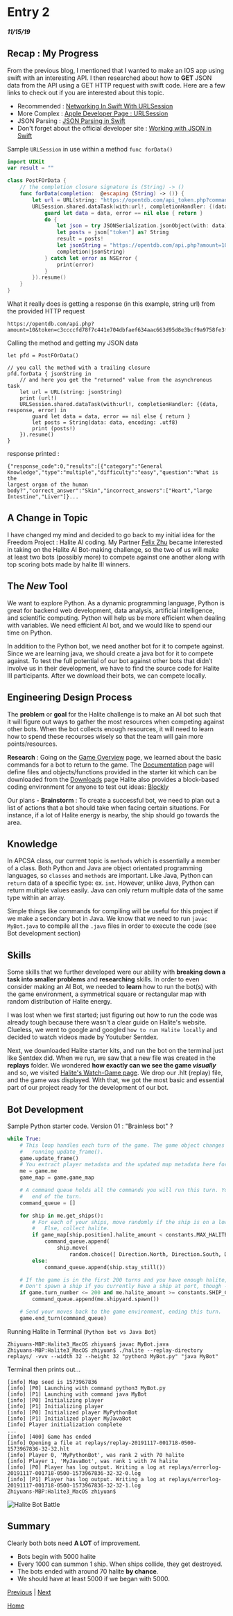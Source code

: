 # Entry 2
##### 11/15/19

## Recap : My Progress

From the previous blog, I mentioned that I wanted to make an IOS app using swift with an interesting API. I then researched
about how to **GET** JSON data from the API using a GET HTTP request with swift code. Here are a few links to check out if you are
interested about this topic.
- Recommended : [Networking In Swift With URLSession](https://learnappmaking.com/urlsession-swift-networking-how-to/)
- More Complex : [Apple Developer Page : URLSession](https://developer.apple.com/documentation/foundation/urlsession)
- JSON Parsing : [JSON Parsing in Swift](https://medium.com/better-programming/json-parsing-in-swift-2498099b78f)
- Don't forget about the official developer site : [Working with JSON in Swift](https://developer.apple.com/swift/blog/?id=37)

Sample `URLSession` in use within a method `func forData()`
```Swift
import UIKit
var result = ""

class PostFOrData {
    // the completion closure signature is (String) -> ()
    func forData(completion:  @escaping (String) -> ()) {
        let url = URL(string: "https://opentdb.com/api_token.php?command=request")
        URLSession.shared.dataTask(with:url!, completionHandler: {(data, response, error) in
            guard let data = data, error == nil else { return }
            do {
                let json = try JSONSerialization.jsonObject(with: data) as! [String:Any]
                let posts = json["token"] as? String
                result = posts!
                let jsonString = "https://opentdb.com/api.php?amount=10&token=" + result
                completion(jsonString)
            } catch let error as NSError {
                print(error)
            }
        }).resume()
    }
}
```

What it really does is getting a response (in this example, string url) from the provided HTTP request

```
https://opentdb.com/api.php?amount=10&token=c3ccccfd78f7c441e704dbfaef634aac663d95d8e3bcf9a9758fe3fab4a280e2
```

Calling the method and getting my JSON data

```
let pfd = PostFOrData()

// you call the method with a trailing closure
pfd.forData { jsonString in
    // and here you get the "returned" value from the asynchronous task
    let url = URL(string: jsonString)
    print (url!)
    URLSession.shared.dataTask(with:url!, completionHandler: {(data, response, error) in
        guard let data = data, error == nil else { return }
        let posts = String(data: data, encoding: .utf8)
        print (posts!)
    }).resume()
}
```

response printed :

```
{"response_code":0,"results":[{"category":"General Knowledge","type":"multiple","difficulty":"easy","question":"What is the
largest organ of the human body?","correct_answer":"Skin","incorrect_answers":["Heart","large Intestine","Liver"]}...
```

## A Change in Topic

I have changed my mind and decided to go back to my initial idea for the Freedom Project : Halite AI coding. My Partner
[Felix Zhu](https://github.com/felixz2535) became interested in taking on the Halite AI Bot-making challenge, so the
two of us will make at least two bots (possibly more) to compete against one another along with top scoring bots made by halite
III winners.

## The _New_ Tool

We want to explore Python. As a dynamic programming language, Python is great for backend web development, data analysis,
artificial intelligence, and scientific computing. Python will help us be more efficient when dealing with variables.
We need efficient AI bot, and we would like to spend our time on Python.

In addition to the Python bot, we need another bot for it to compete against. Since we are learning java, we should create
a java bot for it to compete against. To test the full potential of our bot against other bots that didn’t involve us in
their development, we have to find the source code for Halite III participants. After we download their bots, we can compete
locally.

## Engineering Design Process

The **problem** or **goal** for the Halite challenge is to make an AI bot such that it will figure out ways to gather the most
resources when competing against other bots. When the bot collects enough resources, it will need to learn how to spend these
recourses wisely so that the team will gain more points/resources.

**Research** : Going on the [Game Overview](https://2018.halite.io/learn-programming-challenge/game-overview) page, we learned
about the basic commands for a bot to return to the game. The [Documentation](https://2018.halite.io/learn-programming-challenge/api-docs)
page will define files and objects/functions provided in the starter kit which can be downloaded from the [Downloads](https://2018.halite.io/learn-programming-challenge/downloads) page
Halite also provides a block-based coding environment for anyone to test out ideas: [Blockly](https://2018.halite.io/learn-programming-challenge/blockly/)

Our plans - **Brainstorm** : To create a successful bot, we need to plan out a list of actions that a bot should take when
facing certain situations. For instance, if a lot of Halite energy is nearby, the ship should go towards the area.

## Knowledge
In APCSA class, our current topic is `methods` which is essentially a member of a class. Both Python and Java are object orientated
programming languages, so `classes` and `methods` are important. Like Java, Python can `return` data of a specific type: ex. `int`.
However, unlike Java, Python can return multiple values easily. Java can only return multiple data of the same type within an
array.

Simple things like commands for compiling will be useful for this project if we make a secondary bot in Java.
We know that we need to run `javac MyBot.java` to compile all the `.java` files in order to execute the code (see Bot development section)

## Skills
Some skills that we further developed were our ability with **breaking down a task into smaller problems** and **researching** skills.
In order to even consider making an AI Bot, we needed to **learn** how to run the bot(s) with the game environment, a symmetrical
square or rectangular map with random distribution of Halite energy.

I was lost when we first started; just figuring out how to run the code was already tough because there wasn't a clear guide
on Halite's website. Clueless, we went to google and googled `how to run Halite locally` and decided to watch videos made by
Youtuber Sentdex.

Next, we downloaded Halite starter kits, and run the bot on the terminal just like Sentdex did. When we run, we saw that a
new file was created in the **replays** folder. We wondered **how exactly can we see the game _visually_** and so,
we visited [Halite's Watch-Game page](https://2018.halite.io/watch-games). We drop our .hlt (replay) file, and the game was
displayed. With that, we got the most basic and essential part of our project ready for the development of our bot.

## Bot Development
Sample Python starter code. Version 01 : "Brainless bot" ?

```python
while True:
    # This loop handles each turn of the game. The game object changes every turn, and you refresh that state by
    #   running update_frame().
    game.update_frame()
    # You extract player metadata and the updated map metadata here for convenience.
    me = game.me
    game_map = game.game_map

    # A command queue holds all the commands you will run this turn. You build this list up and submit it at the
    #   end of the turn.
    command_queue = []

    for ship in me.get_ships():
        # For each of your ships, move randomly if the ship is on a low halite location or the ship is full.
        #   Else, collect halite.
        if game_map[ship.position].halite_amount < constants.MAX_HALITE / 10 or ship.is_full:
            command_queue.append(
                ship.move(
                    random.choice([ Direction.North, Direction.South, Direction.East, Direction.West ])))
        else:
            command_queue.append(ship.stay_still())

    # If the game is in the first 200 turns and you have enough halite, spawn a ship.
    # Don't spawn a ship if you currently have a ship at port, though - the ships will collide.
    if game.turn_number <= 200 and me.halite_amount >= constants.SHIP_COST and not game_map[me.shipyard].is_occupied:
        command_queue.append(me.shipyard.spawn())

    # Send your moves back to the game environment, ending this turn.
    game.end_turn(command_queue)
```

Running Halite in Terminal (`Python bot vs Java Bot`)

```
Zhiyuans-MBP:Halite3_MacOS zhiyuan$ javac MyBot.java
Zhiyuans-MBP:Halite3_MacOS zhiyuan$ ./halite --replay-directory replays/ -vvv --width 32 --height 32 "python3 MyBot.py" "java MyBot"
```

Terminal then prints out...

```
[info] Map seed is 1573967836
[info] [P0] Launching with command python3 MyBot.py
[info] [P1] Launching with command java MyBot
[info] [P0] Initializing player
[info] [P1] Initializing player
[info] [P0] Initialized player MyPythonBot
[info] [P1] Initialized player MyJavaBot
[info] Player initialization complete
...
[info] [400] Game has ended
[info] Opening a file at replays/replay-20191117-001718-0500-1573967836-32-32.hlt
[info] Player 0, 'MyPythonBot', was rank 2 with 70 halite
[info] Player 1, 'MyJavaBot', was rank 1 with 74 halite
[info] [P0] Player has log output. Writing a log at replays/errorlog-20191117-001718-0500-1573967836-32-32-0.log
[info] [P1] Player has log output. Writing a log at replays/errorlog-20191117-001718-0500-1573967836-32-32-1.log
Zhiyuans-MBP:Halite3_MacOS zhiyuan$
```

![Halite Bot Battle](../halite-sample.png)

## Summary

Clearly both bots need **A LOT** of improvement.
- Bots begin with 5000 halite
- Every 1000 can summon 1 ship. When ships collide, they get destroyed.
- The bots ended with around 70 halite **by chance**.
- We should have at least 5000 if we began with 5000.

[Previous](entry01.md) | [Next](entry03.md)

[Home](../README.md)